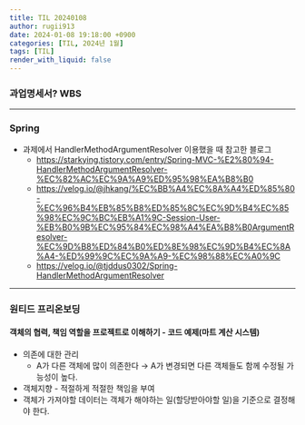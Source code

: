 ```yaml
---
title: TIL 20240108
author: rugii913
date: 2024-01-08 19:18:00 +0900
categories: [TIL, 2024년 1월]
tags: [TIL]
render_with_liquid: false
---
```


### 과업명세서? WBS

---

### Spring
- 과제에서 HandlerMethodArgumentResolver 이용했을 때 참고한 블로그
  - <https://starkying.tistory.com/entry/Spring-MVC-%E2%80%94-HandlerMethodArgumentResolver-%EC%82%AC%EC%9A%A9%ED%95%98%EA%B8%B0>
  - <https://velog.io/@jhkang/%EC%BB%A4%EC%8A%A4%ED%85%80-%EC%96%B4%EB%85%B8%ED%85%8C%EC%9D%B4%EC%85%98%EC%9C%BC%EB%A1%9C-Session-User-%EB%B0%9B%EC%95%84%EC%98%A4%EA%B8%B0ArgumentResolver-%EC%9D%B8%ED%84%B0%ED%8E%98%EC%9D%B4%EC%8A%A4-%ED%99%9C%EC%9A%A9-%EC%98%88%EC%A0%9C>
  - <https://velog.io/@tjddus0302/Spring-HandlerMethodArgumentResolver>

---

### 원티드 프리온보딩
#### 객체의 협력, 책임 역할을 프로젝트로 이해하기 - 코드 예제(마트 계산 시스템)
- 의존에 대한 관리
  - A가 다른 객체에 많이 의존한다 → A가 변경되면 다른 객체들도 함께 수정될 가능성이 높다.
- 객체지향 - 적절하게 적절한 책임을 부여
- 객체가 가져야할 데이터는 객체가 해야하는 일(할당받아야할 일)을 기준으로 결정해야 한다.

